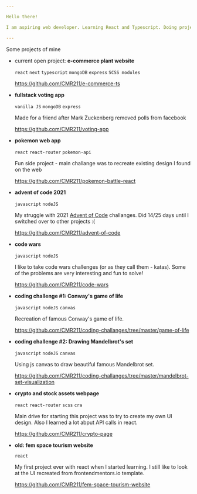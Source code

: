 ```yaml
---

Hello there!

I am aspiring web developer. Learning React and Typescript. Doing projects for fun. In love with javascript.

---
```


Some projects of mine

- current open project: **e-commerce plant website**

  `react` `next` `typescript` `mongoDB` `express` `SCSS modules`

  https://github.com/CMR211/e-commerce-ts

- **fullstack voting app**

  `vanilla JS` `mongoDB` `express`

  Made for a friend after Mark Zuckenberg removed polls from facebook
  
  https://github.com/CMR211/voting-app
  
- **pokemon web app**

  `react` `react-router` `pokemon-api`
  
  Fun side project - main challange was to recreate existing design I found on the web
  
  https://github.com/CMR211/pokemon-battle-react
  
- **advent of code 2021**

  `javascript` `nodeJS`
  
  My struggle with 2021 [Advent of Code](https://adventofcode.com/2021) challanges. Did 14/25 days until I switched over to other projects :(
  
  https://github.com/CMR211/advent-of-code
  
- **code wars**

  `javascript` `nodeJS`
  
  I like to take code wars challenges (or as they call them - katas). Some of the problems are very interesting and fun to solve!
  
  https://github.com/CMR211/code-wars
  
- **coding challenge #1: Conway's game of life**

  `javascript` `nodeJS` `canvas`
  
  Recreation of famous Conway's game of life.
  
  https://github.com/CMR211/coding-challanges/tree/master/game-of-life

- **coding challenge #2: Drawing Mandelbrot's set**

  `javascript` `nodeJS` `canvas`
  
  Using js canvas to draw beautiful famous Mandelbrot set.
  
  https://github.com/CMR211/coding-challanges/tree/master/mandelbrot-set-visualization
  
- **crypto and stock assets webpage**

  `react` `react-router` `scss` `cra`
  
  Main drive for starting this project was to try to create my own UI design. Also I learned a lot abput API calls in react.
  
  https://github.com/CMR211/crypto-page
  
- **old: fem space tourism website**

  `react`
  
  My first project ever with react when I started learning. I still like to look at the UI recreated from frontendmentors.io template.
  
  https://github.com/CMR211/fem-space-tourism-website
  
  
